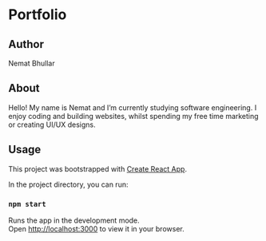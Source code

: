 # Portfolio

## Author
Nemat Bhullar

## About 
Hello! My name is Nemat and I’m currently studying software engineering. I enjoy coding and building websites, whilst spending my free time marketing or creating UI/UX designs.

## Usage
This project was bootstrapped with [Create React App](https://github.com/facebook/create-react-app).

In the project directory, you can run:

### `npm start`

Runs the app in the development mode.\
Open [http://localhost:3000](http://localhost:3000) to view it in your browser.
